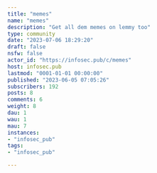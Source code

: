 ```yaml
---
title: "memes" 
name: "memes"
description: "Get all dem memes on lemmy too"
type: community
date: "2023-07-06 18:29:20"
draft: false
nsfw: false
actor_id: "https://infosec.pub/c/memes"
host: infosec.pub
lastmod: "0001-01-01 00:00:00"
published: "2023-06-05 07:05:26"
subscribers: 192
posts: 8
comments: 6
weight: 8
dau: 1
wau: 1
mau: 7
instances:
- "infosec_pub"
tags: 
- "infosec_pub"

---
```

